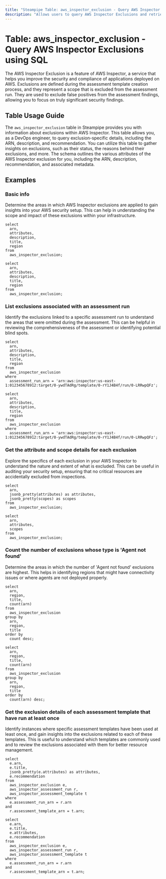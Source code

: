 ```yaml
---
title: "Steampipe Table: aws_inspector_exclusion - Query AWS Inspector Exclusions using SQL"
description: "Allows users to query AWS Inspector Exclusions and retrieve data about AWS Inspector Exclusions, including their ARNs, descriptions, and recommendations."
---
```


# Table: aws_inspector_exclusion - Query AWS Inspector Exclusions using SQL

The AWS Inspector Exclusion is a feature of AWS Inspector, a service that helps you improve the security and compliance of applications deployed on AWS. Exclusions are defined during the assessment template creation process, and they represent a scope that is excluded from the assessment run. They are used to exclude false positives from the assessment findings, allowing you to focus on truly significant security findings.

## Table Usage Guide

The `aws_inspector_exclusion` table in Steampipe provides you with information about exclusions within AWS Inspector. This table allows you, as a DevOps engineer, to query exclusion-specific details, including the ARN, description, and recommendation. You can utilize this table to gather insights on exclusions, such as their status, the reasons behind their exclusions, and more. The schema outlines the various attributes of the AWS Inspector exclusion for you, including the ARN, description, recommendation, and associated metadata.

## Examples

### Basic info
Determine the areas in which AWS Inspector exclusions are applied to gain insights into your AWS security setup. This can help in understanding the scope and impact of these exclusions within your infrastructure.

```sql+postgres
select
  arn,
  attributes,
  description,
  title,
  region
from
  aws_inspector_exclusion;
```

```sql+sqlite
select
  arn,
  attributes,
  description,
  title,
  region
from
  aws_inspector_exclusion;
```

### List exclusions associated with an assessment run
Identify the exclusions linked to a specific assessment run to understand the areas that were omitted during the assessment. This can be helpful in reviewing the comprehensiveness of the assessment or identifying potential blind spots.

```sql+postgres
select
  arn,
  attributes,
  description,
  title,
  region
from
  aws_inspector_exclusion
where
  assessment_run_arn = 'arn:aws:inspector:us-east-1:012345678912:target/0-ywdTAdRg/template/0-rY1J4B4f/run/0-LRRwpQFz';
```

```sql+sqlite
select
  arn,
  attributes,
  description,
  title,
  region
from
  aws_inspector_exclusion
where
  assessment_run_arn = 'arn:aws:inspector:us-east-1:012345678912:target/0-ywdTAdRg/template/0-rY1J4B4f/run/0-LRRwpQFz';
```

### Get the attribute and scope details for each exclusion
Explore the specifics of each exclusion in your AWS Inspector to understand the nature and extent of what is excluded. This can be useful in auditing your security setup, ensuring that no critical resources are accidentally excluded from inspections.

```sql+postgres
select
  arn,
  jsonb_pretty(attributes) as attributes,
  jsonb_pretty(scopes) as scopes
from
  aws_inspector_exclusion;
```

```sql+sqlite
select
  arn,
  attributes,
  scopes
from
  aws_inspector_exclusion;
```

### Count the number of exclusions whose type is 'Agent not found'
Determine the areas in which the number of 'Agent not found' exclusions are highest. This helps in identifying regions that might have connectivity issues or where agents are not deployed properly.

```sql+postgres
select
  arn,
  region,
  title,
  count(arn)
from
  aws_inspector_exclusion
group by
  arn,
  region,
  title
order by
  count desc;
```

```sql+sqlite
select
  arn,
  region,
  title,
  count(arn)
from
  aws_inspector_exclusion
group by
  arn,
  region,
  title
order by
  count(arn) desc;
```

### Get the exclusion details of each assessment template that have run at least once
Identify instances where specific assessment templates have been used at least once, and gain insights into the exclusions related to each of these templates. This is useful to understand which templates are commonly used and to review the exclusions associated with them for better resource management.

```sql+postgres
select 
  e.arn, 
  e.title, 
  jsonb_pretty(e.attributes) as attributes, 
  e.recommendation 
from 
  aws_inspector_exclusion e, 
  aws_inspector_assessment_run r, 
  aws_inspector_assessment_template t 
where 
  e.assessment_run_arn = r.arn 
and 
  r.assessment_template_arn = t.arn;
```

```sql+sqlite
select 
  e.arn, 
  e.title, 
  e.attributes, 
  e.recommendation 
from 
  aws_inspector_exclusion e, 
  aws_inspector_assessment_run r, 
  aws_inspector_assessment_template t 
where 
  e.assessment_run_arn = r.arn 
and 
  r.assessment_template_arn = t.arn;
```